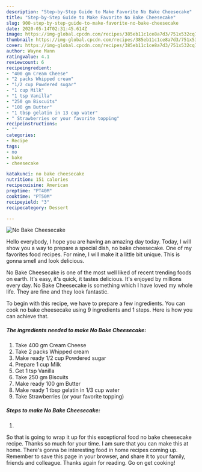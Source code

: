 ```yaml
---
description: "Step-by-Step Guide to Make Favorite No Bake Cheesecake"
title: "Step-by-Step Guide to Make Favorite No Bake Cheesecake"
slug: 900-step-by-step-guide-to-make-favorite-no-bake-cheesecake
date: 2020-05-14T02:31:45.614Z
image: https://img-global.cpcdn.com/recipes/385eb11c1ce8a7d3/751x532cq70/no-bake-cheesecake-recipe-main-photo.jpg
thumbnail: https://img-global.cpcdn.com/recipes/385eb11c1ce8a7d3/751x532cq70/no-bake-cheesecake-recipe-main-photo.jpg
cover: https://img-global.cpcdn.com/recipes/385eb11c1ce8a7d3/751x532cq70/no-bake-cheesecake-recipe-main-photo.jpg
author: Wayne Mann
ratingvalue: 4.1
reviewcount: 6
recipeingredient:
- "400 gm Cream Cheese"
- "2 packs Whipped cream"
- "1/2 cup Powdered sugar"
- "1 cup Milk"
- "1 tsp Vanilla"
- "250 gm Biscuits"
- "100 gm Butter"
- "1 tbsp gelatin in 13 cup water"
- " Strawberries or your favorite topping"
recipeinstructions:
- ""
categories:
- Recipe
tags:
- no
- bake
- cheesecake

katakunci: no bake cheesecake 
nutrition: 151 calories
recipecuisine: American
preptime: "PT40M"
cooktime: "PT50M"
recipeyield: "3"
recipecategory: Dessert

---
```



![No Bake Cheesecake](https://img-global.cpcdn.com/recipes/385eb11c1ce8a7d3/751x532cq70/no-bake-cheesecake-recipe-main-photo.jpg)

Hello everybody, I hope you are having an amazing day today. Today, I will show you a way to prepare a special dish, no bake cheesecake. One of my favorites food recipes. For mine, I will make it a little bit unique. This is gonna smell and look delicious.



No Bake Cheesecake is one of the most well liked of recent trending foods on earth. It's easy, it's quick, it tastes delicious. It's enjoyed by millions every day. No Bake Cheesecake is something which I have loved my whole life. They are fine and they look fantastic.


To begin with this recipe, we have to prepare a few ingredients. You can cook no bake cheesecake using 9 ingredients and 1 steps. Here is how you can achieve that.

<!--inarticleads1-->

##### The ingredients needed to make No Bake Cheesecake:

1. Take 400 gm Cream Cheese
1. Take 2 packs Whipped cream
1. Make ready 1/2 cup Powdered sugar
1. Prepare 1 cup Milk
1. Get 1 tsp Vanilla
1. Take 250 gm Biscuits
1. Make ready 100 gm Butter
1. Make ready 1 tbsp gelatin in 1/3 cup water
1. Take  Strawberries (or your favorite topping)




<!--inarticleads2-->

##### Steps to make No Bake Cheesecake:

1. 




So that is going to wrap it up for this exceptional food no bake cheesecake recipe. Thanks so much for your time. I am sure that you can make this at home. There's gonna be interesting food in home recipes coming up. Remember to save this page in your browser, and share it to your family, friends and colleague. Thanks again for reading. Go on get cooking!
